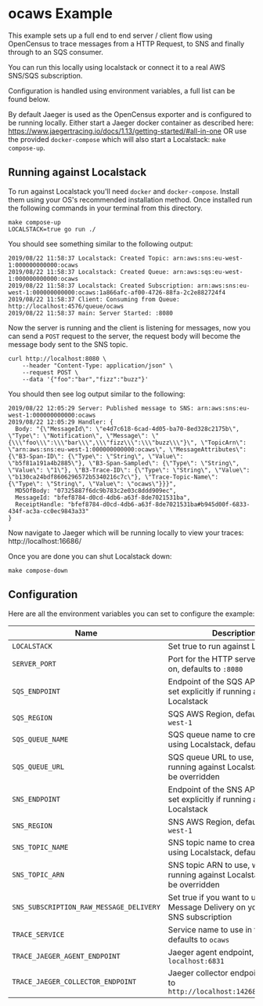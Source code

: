 # ocaws Example

This example sets up a full end to end server / client flow using OpenCensus to
trace messages from a HTTP Request, to SNS and finally through to an SQS
consumer.

You can run this locally using localstack or connect it to a real AWS SNS/SQS
subscription.

Configuration is handled using environment variables, a full list can be found
below.

By default Jaeger is used as the OpenCensus exporter and is configured to be
running locally. Either start a Jaeger docker container as described here:
https://www.jaegertracing.io/docs/1.13/getting-started/#all-in-one OR use the
provided `docker-compose` which will also start a Localstack: `make compose-up`.

## Running against Localstack

To run against Localstack you'll need `docker` and `docker-compose`. Install
them using your OS's recommended installation method. Once installed run the
following commands in your terminal from this directory.

```
make compose-up
LOCALSTACK=true go run ./
```

You should see something similar to the following output:

```
2019/08/22 11:58:37 Localstack: Created Topic: arn:aws:sns:eu-west-1:000000000000:ocaws
2019/08/22 11:58:37 Localstack: Created Queue: arn:aws:sqs:eu-west-1:000000000000:ocaws
2019/08/22 11:58:37 Localstack: Created Subscription: arn:aws:sns:eu-west-1:000000000000:ocaws:1a866afc-af00-4726-88fa-2c2e882724f4
2019/08/22 11:58:37 Client: Consuming from Queue: http://localhost:4576/queue/ocaws
2019/08/22 11:58:37 main: Server Started: :8080
```

Now the server is running and the client is listening for messages, now you can
send a `POST` request to the server, the request body will become the message
body sent to the SNS topic.

```
curl http://localhost:8080 \
	--header "Content-Type: application/json" \
	--request POST \
	--data '{"foo":"bar","fizz":"buzz"}'
```

You should then see log output similar to the following:

```
2019/08/22 12:05:29 Server: Published message to SNS: arn:aws:sns:eu-west-1:000000000000:ocaws
2019/08/22 12:05:29 Handler: {
  Body: "{\"MessageId\": \"e4d7c618-6cad-4d05-ba70-8ed328c2175b\", \"Type\": \"Notification\", \"Message\": \"{\\\"foo\\\":\\\"bar\\\",\\\"fizz\\\":\\\"buzz\\\"}\", \"TopicArn\": \"arn:aws:sns:eu-west-1:000000000000:ocaws\", \"MessageAttributes\": {\"B3-Span-ID\": {\"Type\": \"String\", \"Value\": \"b5f81a191a4b2885\"}, \"B3-Span-Sampled\": {\"Type\": \"String\", \"Value\": \"1\"}, \"B3-Trace-ID\": {\"Type\": \"String\", \"Value\": \"b130ca24bdf8606296572b5340216c7c\"}, \"Trace-Topic-Name\": {\"Type\": \"String\", \"Value\": \"ocaws\"}}}",
  MD5OfBody: "07325887f6dc9b783c2e03c8ddd909ec",
  MessageId: "bfef8784-d0cd-4db6-a63f-8de7021531ba",
  ReceiptHandle: "bfef8784-d0cd-4db6-a63f-8de7021531ba#b945d00f-6833-434f-ac3a-cc0ec9843a33"
}
```

Now navigate to Jaeger which will be running locally to view your traces: http://localhost:16686/

Once you are done you can shut Localstack down:

```
make compose-down
```

## Configuration

Here are all the environment variables you can set to configure the example:

| Name | Description |
|--------------|---------------------------------------------------------------------------------|
| `LOCALSTACK` | Set true to run against Localstack |
| `SERVER_PORT` | Port for the HTTP server to listen on, defaults to `:8080` |
| `SQS_ENDPOINT` | Endpoint of the SQS API, this gets set explicitly if running against Localstack |
| `SQS_REGION` | SQS AWS Region, defaults to `eu-west-1` |
| `SQS_QUEUE_NAME` | SQS queue name to create when using Localstack, defaults to `ocaws` |
| `SQS_QUEUE_URL` | SQS queue URL to use, when running against Localstack this will be overridden |
| `SNS_ENDPOINT` | Endpoint of the SNS API, this gets set explicitly if running against Localstack |
| `SNS_REGION` | SNS AWS Region, defaults to `eu-west-1` |
| `SNS_TOPIC_NAME` | SNS topic name to create when using Localstack, defaults to `ocaws` |
| `SNS_TOPIC_ARN` | SNS topic ARN to use, when running against Localstack this will be overridden |
| `SNS_SUBSCRIPTION_RAW_MESSAGE_DELIVERY` | Set true if you want to use Raw Message Delivery on your SQS SNS subscription |
| `TRACE_SERVICE` | Service name to use in traces, defaults to `ocaws` |
| `TRACE_JAEGER_AGENT_ENDPOINT` | Jaeger agent endpoint, defaults to `localhost:6831` |
| `TRACE_JAEGER_COLLECTOR_ENDPOINT` | Jaeger collector endpoint, defaults to `http://localhost:14268/api/traces` |
